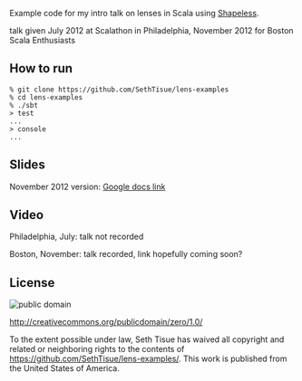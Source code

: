 Example code for my intro talk on lenses in Scala using [Shapeless](https://github.com/milessabin/shapeless/).

talk given July 2012 at Scalathon in Philadelphia, November 2012 for Boston Scala Enthusiasts

## How to run

```text
% git clone https://github.com/SethTisue/lens-examples
% cd lens-examples
% ./sbt
> test
...
> console
...
```

## Slides

November 2012 version: [Google docs link](https://docs.google.com/presentation/d/17IizOgnxMA9MbuiQtxAjL0v5GZdhPMUm3XO65EaTCWQ/edit)

## Video

Philadelphia, July: talk not recorded

Boston, November: talk recorded, link hopefully coming soon?

## License

![public domain](http://i.creativecommons.org/p/zero/1.0/88x31.png)

http://creativecommons.org/publicdomain/zero/1.0/

To the extent possible under law, Seth Tisue has waived all copyright and related or neighboring rights to the contents of https://github.com/SethTisue/lens-examples/. This work is published from the United States of America.
